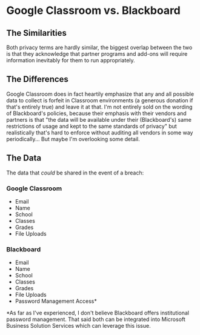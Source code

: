 # Google Classroom vs. Blackboard
## The Similarities
Both privacy terms are hardly similar, the biggest overlap between the two is that they acknowledge that partner programs and add-ons will require information inevitably for them to run appropriately.
## The Differences
Google Classroom does in fact heartily emphasize that any and all possible data to collect is forfeit in Classroom environments (a generous donation if that's entirely true) and leave it at that.
I'm not entirely sold on the wording of Blackboard's policies, because their emphasis with their vendors and partners is that "the data will be available under their (Blackboard's) same restrictions of usage and kept to the same standards of privacy" but realistically that's hard to enforce without auditing all vendors in some way periodically... But maybe I'm overlooking some detail.
## The Data
The data that _could_ be shared in the event of a breach:
### Google Classroom
* Email
* Name
* School
* Classes
* Grades
* File Uploads
### Blackboard
* Email
* Name
* School
* Classes
* Grades
* File Uploads
* Password Management Access*

*As far as I've experienced, I don't believe Blackboard offers institutional password management. That said both can be integrated into Microsoft Business Solution Services which can leverage this issue.